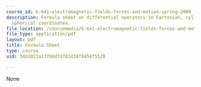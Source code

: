 ```yaml
---
course_id: 6-641-electromagnetic-fields-forces-and-motion-spring-2009
description: Formula sheet on differential operators in Cartesian, cylindrical, and
  spherical coordinates.
file_location: /coursemedia/6-641-electromagnetic-fields-forces-and-motion-spring-2009/34b2022a13798d7d782d30f8454f5520_MIT6_641s09_study02.pdf
file_type: application/pdf
layout: pdf
title: Formula Sheet
type: course
uid: 34b2022a13798d7d782d30f8454f5520

---
```

None